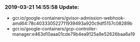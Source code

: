 ### 2019-03-21 14:55:58 Update:

- gcr.io/google-containers/gvisor-admission-webhook-amd64:78c403330522711939493a920c9df5157c08289b
- gcr.io/google-containers/gcp-controller-manager:e463d10aaa01cde79b4ea9125a9e52626baa6a19
